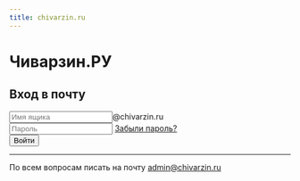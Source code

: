 ```yaml
---
title: chivarzin.ru
---
```


# Чиварзин.РУ

## Вход в почту

<div>
<form method="post" action="https://auth.mail.ru/cgi-bin/auth?lang=ru_RU">
    <input name="Login" type="text" value="" placeholder="Имя ящика">@chivarzin.ru
    <br>
    <input autocomplete="off" type="password"  name="Password" value="" placeholder="Пароль"> <a href="./restore-password">Забыли пароль?</a>
    <br>
    <input type="submit" value="Войти">
    <input type="hidden" name="Domain" value="chivarzin.ru">
  </form>
</div>

------------------

По всем вопросам писать на почту <a href="mailto:admin@chivarzin.ru">admin@chivarzin.ru
